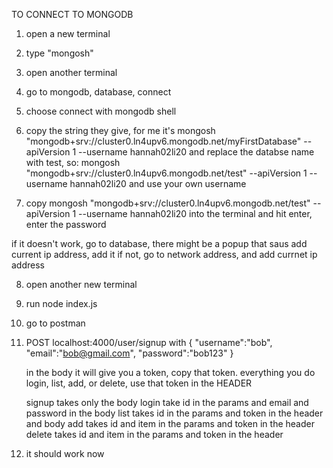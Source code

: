 TO CONNECT TO MONGODB

1) open a new terminal
2) type "mongosh"

3) open another terminal
4) go to mongodb, database, connect
5) choose connect with mongodb shell
6) copy the string they give, for me it's
        mongosh "mongodb+srv://cluster0.ln4upv6.mongodb.net/myFirstDatabase" --apiVersion 1 --username hannah02li20
        and replace the databse name with test, so:
        mongosh "mongodb+srv://cluster0.ln4upv6.mongodb.net/test" --apiVersion 1 --username hannah02li20
        and use your own username
7) copy mongosh "mongodb+srv://cluster0.ln4upv6.mongodb.net/test" --apiVersion 1 --username hannah02li20 into the terminal and hit enter, enter the password

if it doesn't work, go to database, there might be a popup that saus add current ip address, add it
if not, go to network address, and add currnet ip address

8) open another new terminal
9) run node index.js

10) go to postman
11) POST localhost:4000/user/signup
        with 
    {
    "username":"bob",
    "email":"bob@gmail.com",
    "password":"bob123"
    }

    in the body
    it will give you a token, copy that token. everything you do login, list, add, or delete, use that token in the HEADER

    signup takes only the body
    login take id in the params and email and password in the body
    list takes id in the params and token in the header and body
    add takes id and item in the params and token in the header
    delete takes id and item in the params and token in the header


11) it should work now